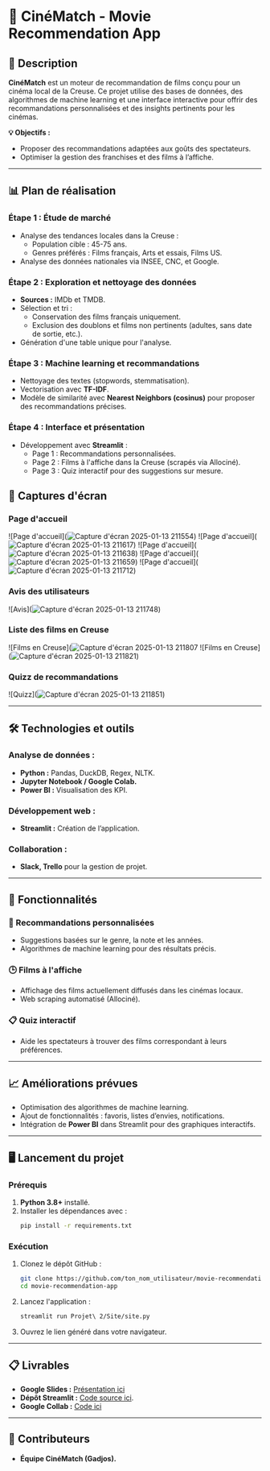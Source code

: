 # 🎥 **CinéMatch - Movie Recommendation App**

## 🌟 **Description**
**CinéMatch** est un moteur de recommandation de films conçu pour un cinéma local de la Creuse. Ce projet utilise des bases de données, des algorithmes de machine learning et une interface interactive pour offrir des recommandations personnalisées et des insights pertinents pour les cinémas.

**💡 Objectifs :**
- Proposer des recommandations adaptées aux goûts des spectateurs.
- Optimiser la gestion des franchises et des films à l’affiche.

---

## 📊 **Plan de réalisation**

### Étape 1 : Étude de marché
- Analyse des tendances locales dans la Creuse :
  - Population cible : 45-75 ans.
  - Genres préférés : Films français, Arts et essais, Films US.
- Analyse des données nationales via INSEE, CNC, et Google.

### Étape 2 : Exploration et nettoyage des données
- **Sources :** IMDb et TMDB.
- Sélection et tri :
  - Conservation des films français uniquement.
  - Exclusion des doublons et films non pertinents (adultes, sans date de sortie, etc.).
- Génération d'une table unique pour l'analyse.

### Étape 3 : Machine learning et recommandations
- Nettoyage des textes (stopwords, stemmatisation).
- Vectorisation avec **TF-IDF**.
- Modèle de similarité avec **Nearest Neighbors (cosinus)** pour proposer des recommandations précises.

### Étape 4 : Interface et présentation
- Développement avec **Streamlit** :
  - Page 1 : Recommandations personnalisées.
  - Page 2 : Films à l'affiche dans la Creuse (scrapés via Allociné).
  - Page 3 : Quiz interactif pour des suggestions sur mesure.
 
## 🔗 Captures d'écran
### Page d'accueil
![Page d'accueil](![Capture d'écran 2025-01-13 211554](https://github.com/user-attachments/assets/dc6080c4-7ea8-4846-8083-8f3fde8971df))
![Page d'accueil](![Capture d'écran 2025-01-13 211617](https://github.com/user-attachments/assets/2c7da423-b59e-4ce5-912a-06037c68f3b0))
![Page d'accueil](![Capture d'écran 2025-01-13 211638](https://github.com/user-attachments/assets/78cbbcba-d3f7-4497-857c-43a6108104c6))
![Page d'accueil](![Capture d'écran 2025-01-13 211659](https://github.com/user-attachments/assets/3d4b17ec-cce7-4166-9934-04c1e0ae3e6f))
![Page d'accueil](![Capture d'écran 2025-01-13 211712](https://github.com/user-attachments/assets/4f30feb3-c21e-47c8-8ec2-4c34abc5cc30))

### Avis des utilisateurs
![Avis](![Capture d'écran 2025-01-13 211748](https://github.com/user-attachments/assets/4e5408fb-0671-4f78-9e5c-4c22f3fd754c))

### Liste des films en Creuse
![Films en Creuse](![Capture d'écran 2025-01-13 211807](https://github.com/user-attachments/assets/53970bb6-28a8-4437-a9fa-be68ebdaeaa5)
![Films en Creuse](![Capture d'écran 2025-01-13 211821](https://github.com/user-attachments/assets/6e37264b-1cbf-4e60-b687-76cba41cb639))

### Quizz de recommandations
![Quizz](![Capture d'écran 2025-01-13 211851](https://github.com/user-attachments/assets/2fd62793-993a-4605-9ff3-0fd597e49cd6))

---

## 🛠️ **Technologies et outils**

### **Analyse de données :**
- **Python :** Pandas, DuckDB, Regex, NLTK.
- **Jupyter Notebook / Google Colab.**
- **Power BI :** Visualisation des KPI.

### **Développement web :**
- **Streamlit :** Création de l’application.

### **Collaboration :**
- **Slack, Trello** pour la gestion de projet.

---

## 🚀 **Fonctionnalités**

### 🎯 Recommandations personnalisées
- Suggestions basées sur le genre, la note et les années.
- Algorithmes de machine learning pour des résultats précis.

### 🕒 Films à l'affiche
- Affichage des films actuellement diffusés dans les cinémas locaux.
- Web scraping automatisé (Allociné).

### 📋 Quiz interactif
- Aide les spectateurs à trouver des films correspondant à leurs préférences.

---

## 📈 **Améliorations prévues**
- Optimisation des algorithmes de machine learning.
- Ajout de fonctionnalités : favoris, listes d’envies, notifications.
- Intégration de **Power BI** dans Streamlit pour des graphiques interactifs.

---

## 🖥️ **Lancement du projet**

### Prérequis
1. **Python 3.8+** installé.
2. Installer les dépendances avec :
   ```bash
   pip install -r requirements.txt
   ```

### Exécution
1. Clonez le dépôt GitHub :
   ```bash
   git clone https://github.com/ton_nom_utilisateur/movie-recommendation-app.git
   cd movie-recommendation-app
   ```
2. Lancez l'application :
   ```bash
   streamlit run Projet\ 2/Site/site.py
   ```
3. Ouvrez le lien généré dans votre navigateur.

---

## 📋 **Livrables**
- **Google Slides :** [Présentation ici](https://docs.google.com/presentation/d/1K1pr7uvhdbb3xMq3mcDfZKsLTJVWkJJGXbcdvbNOBT8/edit?usp=sharing)
- **Dépôt Streamlit :** [Code source ici](Projet%202/Site/site.py).
- **Google Collab :** [Code ici](https://colab.research.google.com/drive/1duQXYu8l2x3VLOw4mfs9PNPvnlwJ3b_K?usp=sharing)

---

## 🤝 **Contributeurs**
- **Équipe CinéMatch (Gadjos).**
